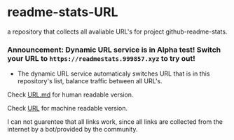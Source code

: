 # readme-stats-URL
a repository that collects all avaliable URL's for project github-readme-stats.

### Announcement: Dynamic URL service is in Alpha test! Switch your URL to `https://readmestats.999857.xyz` to try out!

- The dynamic URL service automaticaly switches URL that is in this repository's list, balance traffic between all URL's.

Check [URL.md](https://github.com/PencilNavigator/readme-stats-URL/blob/master/URL.md) for human readable version.

Check [URL](https://github.com/PencilNavigator/readme-stats-URL/blob/master/URL) for machine readable version.

I can not guarentee that all links work, since all links are collected from the internet by a bot/provided by the community.
